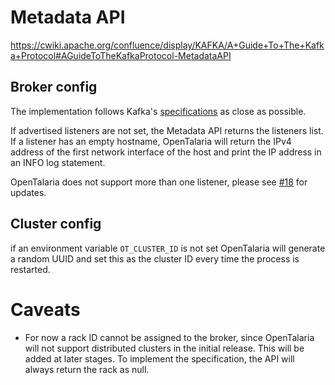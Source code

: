 # Metadata API
https://cwiki.apache.org/confluence/display/KAFKA/A+Guide+To+The+Kafka+Protocol#AGuideToTheKafkaProtocol-MetadataAPI

## Broker config
The implementation follows Kafka's [specifications](https://kafka.apache.org/documentation/#brokerconfigs_advertised.listeners) as close as possible. 

If advertised listeners are not set, the Metadata API returns the listeners list. If a listener has an empty hostname, OpenTalaria will return the IPv4 address of the first network interface of the host and print the IP address in an INFO log statement.

OpenTalaria does not support more than one listener, please see [#18](https://github.com/IBM/opentalaria/issues/18) for updates.

## Cluster config
if an environment variable `OT_CLUSTER_ID` is not set OpenTalaria will generate a random UUID and set this as the cluster ID every time the process is restarted. 

# Caveats
* For now a rack ID cannot be assigned to the broker, since OpenTalaria will not support distributed clusters in the initial release. This will be added at later stages. To implement the specification, the API will always return the rack as null.